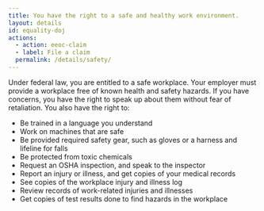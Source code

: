 ```yaml
---
title: You have the right to a safe and healthy work environment.
layout: details
id: equality-doj
actions:
  - action: eeoc-claim
  - label: File a claim
  permalink: /details/safety/  
---
```


Under federal law, you are entitled to a safe workplace. Your employer must provide a workplace free of known health and safety hazards. If you have concerns, you have the right to speak up about them without fear of retaliation. You also have the right to:

- Be trained in a language you understand
- Work on machines that are safe
- Be provided required safety gear, such as gloves or a harness and lifeline for falls
- Be protected from toxic chemicals
- Request an OSHA inspection, and speak to the inspector
- Report an injury or illness, and get copies of your medical records
- See copies of the workplace injury and illness log
- Review records of work-related injuries and illnesses
- Get copies of test results done to find hazards in the workplace
